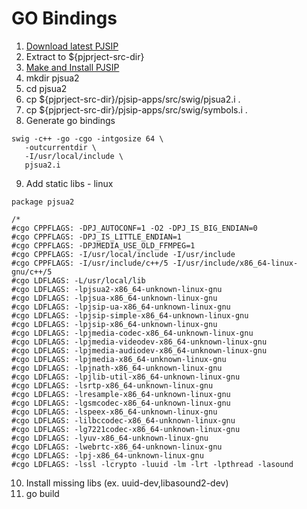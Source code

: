# GO Bindings

1. [Download latest PJSIP](https://www.pjsip.org/download.htm)
2. Extract to ${pjprject-src-dir}
3. [Make and Install PJSIP](https://trac.pjsip.org/repos/wiki/Getting-Started)
4. mkdir pjsua2
5. cd pjsua2
6. cp ${pjprject-src-dir}/pjsip-apps/src/swig/pjsua2.i .
7. cp ${pjprject-src-dir}/pjsip-apps/src/swig/symbols.i .
8. Generate go bindings

```
swig -c++ -go -cgo -intgosize 64 \
   -outcurrentdir \
   -I/usr/local/include \
   pjsua2.i
```

9. Add static libs - linux

```
package pjsua2

/*
#cgo CPPFLAGS: -DPJ_AUTOCONF=1 -O2 -DPJ_IS_BIG_ENDIAN=0
#cgo CPPFLAGS: -DPJ_IS_LITTLE_ENDIAN=1
#cgo CPPFLAGS: -DPJMEDIA_USE_OLD_FFMPEG=1
#cgo CPPFLAGS: -I/usr/local/include -I/usr/include
#cgo CPPFLAGS: -I/usr/include/c++/5 -I/usr/include/x86_64-linux-gnu/c++/5
#cgo LDFLAGS: -L/usr/local/lib
#cgo LDFLAGS: -lpjsua2-x86_64-unknown-linux-gnu
#cgo LDFLAGS: -lpjsua-x86_64-unknown-linux-gnu
#cgo LDFLAGS: -lpjsip-ua-x86_64-unknown-linux-gnu
#cgo LDFLAGS: -lpjsip-simple-x86_64-unknown-linux-gnu
#cgo LDFLAGS: -lpjsip-x86_64-unknown-linux-gnu
#cgo LDFLAGS: -lpjmedia-codec-x86_64-unknown-linux-gnu
#cgo LDFLAGS: -lpjmedia-videodev-x86_64-unknown-linux-gnu
#cgo LDFLAGS: -lpjmedia-audiodev-x86_64-unknown-linux-gnu
#cgo LDFLAGS: -lpjmedia-x86_64-unknown-linux-gnu
#cgo LDFLAGS: -lpjnath-x86_64-unknown-linux-gnu
#cgo LDFLAGS: -lpjlib-util-x86_64-unknown-linux-gnu
#cgo LDFLAGS: -lsrtp-x86_64-unknown-linux-gnu
#cgo LDFLAGS: -lresample-x86_64-unknown-linux-gnu
#cgo LDFLAGS: -lgsmcodec-x86_64-unknown-linux-gnu
#cgo LDFLAGS: -lspeex-x86_64-unknown-linux-gnu
#cgo LDFLAGS: -lilbccodec-x86_64-unknown-linux-gnu
#cgo LDFLAGS: -lg7221codec-x86_64-unknown-linux-gnu
#cgo LDFLAGS: -lyuv-x86_64-unknown-linux-gnu
#cgo LDFLAGS: -lwebrtc-x86_64-unknown-linux-gnu
#cgo LDFLAGS: -lpj-x86_64-unknown-linux-gnu
#cgo LDFLAGS: -lssl -lcrypto -luuid -lm -lrt -lpthread -lasound
```

10. Install missing libs (ex. uuid-dev,libasound2-dev)
11. go build
